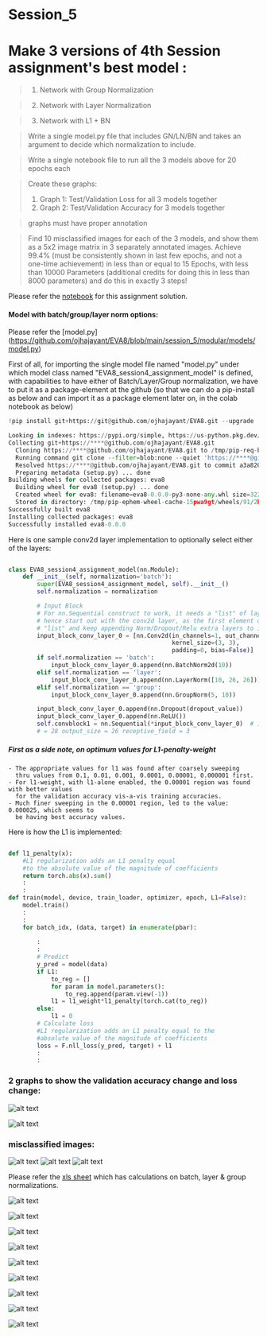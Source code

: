 # Session_5

# Make 3 versions of 4th Session assignment's best model :
> 1. Network with Group Normalization

> 2. Network with Layer Normalization

> 3. Network with L1 + BN


> Write a single model.py file that includes GN/LN/BN and takes an argument to decide which normalization to include.

> Write a single notebook file to run all the 3 models above for 20 epochs each

> Create these graphs:
> 1. Graph 1: Test/Validation Loss for all 3 models together
> 2. Graph 2: Test/Validation Accuracy for 3 models together

> graphs must have proper annotation

> Find 10 misclassified images for each of the 3 models, and show them as a 5x2 image matrix in 3 separately annotated images.  Achieve 99.4% (must be consistently shown in last few epochs, and not a one-time achievement) in  less than or equal to 15 Epochs, with less than 10000 Parameters (additional credits for doing this in less than 8000 parameters) and do this in exactly 3 steps!


Please refer the [notebook]([https://github](https://github.com/ojhajayant/EVA8/blob/main/session_5/EVA8_session5_assignment.ipynb)) for this assignment solution.

#### Model with batch/group/layer norm options:

Please refer the [model.py] (https://github.com/ojhajayant/EVA8/blob/main/session_5/modular/models/model.py)

First of all, for importing the single model file named "model.py" under which model class named "EVA8_session4_assignment_model" is defined, with capabilities to have either of Batch/Layer/Group normalization, we have to put it as a package-element at the github (so that we can do a pip-install as below and can import it as a package element later on, in the colab notebook as below)

```python
!pip install git+https://git@github.com/ojhajayant/EVA8.git --upgrade 

Looking in indexes: https://pypi.org/simple, https://us-python.pkg.dev/colab-wheels/public/simple/
Collecting git+https://****@github.com/ojhajayant/EVA8.git
  Cloning https://****@github.com/ojhajayant/EVA8.git to /tmp/pip-req-build-_vv0i96a
  Running command git clone --filter=blob:none --quiet 'https://****@github.com/ojhajayant/EVA8.git' /tmp/pip-req-build-_vv0i96a
  Resolved https://****@github.com/ojhajayant/EVA8.git to commit a3a82086f39e93297bfbee2bd32774126ad203a3
  Preparing metadata (setup.py) ... done
Building wheels for collected packages: eva8
  Building wheel for eva8 (setup.py) ... done
  Created wheel for eva8: filename=eva8-0.0.0-py3-none-any.whl size=3221 sha256=13c89c20108e24af6e90c535b6c3a81bc9f746f67fa5d314ee2342a78ffe7bb7
  Stored in directory: /tmp/pip-ephem-wheel-cache-15pwa9gt/wheels/91/2b/81/6528ca90c705fbe7f126306baa4c34cd2cbf0ea8fcb5a3dd90
Successfully built eva8
Installing collected packages: eva8
Successfully installed eva8-0.0.0
 ```


Here is one sample conv2d layer implementation to optionally select either of the layers: 	  
```python

class EVA8_session4_assignment_model(nn.Module):
    def __init__(self, normalization='batch'):
        super(EVA8_session4_assignment_model, self).__init__()
        self.normalization = normalization

        # Input Block
        # For nn.Sequential construct to work, it needs a "list" of layers,
        # hence start out with the conv2d layer, as the first element of such
        # "list" and keep appending Norm/Dropout/Relu extra layers to it.
        input_block_conv_layer_0 = [nn.Conv2d(in_channels=1, out_channels=10,
                                              kernel_size=(3, 3),
                                              padding=0, bias=False)]
        if self.normalization == 'batch':
            input_block_conv_layer_0.append(nn.BatchNorm2d(10))
        elif self.normalization == 'layer':
            input_block_conv_layer_0.append(nn.LayerNorm([10, 26, 26]))
        elif self.normalization == 'group':
            input_block_conv_layer_0.append(nn.GroupNorm(5, 10))

        input_block_conv_layer_0.append(nn.Dropout(dropout_value))
        input_block_conv_layer_0.append(nn.ReLU())
        self.convblock1 = nn.Sequential(*input_block_conv_layer_0)  # input_size
        # = 28 output_size = 26 receptive_field = 3

 ```

##### First as a side note, on optimum values for L1-penalty-weight
    - The appropriate values for l1 was found after coarsely sweeping
      thru values from 0.1, 0.01, 0.001, 0.0001, 0.00001, 0.000001 first.
    - For l1-weight, with l1-alone enabled, the 0.00001 region was found with better values
      for the validation accuracy vis-a-vis training accuracies.
    - Much finer sweeping in the 0.00001 region, led to the value: 0.000025, which seems to
      be having best accuracy values.
	  
Here is how the L1 is implemented: 	  
```python

def l1_penalty(x):
    #L1 regularization adds an L1 penalty equal
    #to the absolute value of the magnitude of coefficients
    return torch.abs(x).sum()
	:
	:
def train(model, device, train_loader, optimizer, epoch, L1=False):
    model.train()
	:
	:
    for batch_idx, (data, target) in enumerate(pbar):
        
		:	
		:
        # Predict
        y_pred = model(data)
        if L1:
            to_reg = []
            for param in model.parameters():
                to_reg.append(param.view(-1))
            l1 = l1_weight*l1_penalty(torch.cat(to_reg))
        else:
            l1 = 0
        # Calculate loss
        #L1 regularization adds an L1 penalty equal to the 
        #absolute value of the magnitude of coefficients
        loss = F.nll_loss(y_pred, target) + l1     
        :
		:

 ```


###  2 graphs to show the validation accuracy change and loss change:
![alt text](https://github.com/ojhajayant/EVA8/blob/main/session_5/model_consolidated_test_acc.png "Logo Title Text 1")

![alt text](https://github.com/ojhajayant/EVA8/blob/main/session_5/model_consolidated_test_loss.png "Logo Title Text 1")

###  misclassified images:
![alt text](https://github.com/ojhajayant/EVA8/blob/main/session_5/misclassified_grp_norm_l1_0.png "Logo Title Text 1")
![alt text](https://github.com/ojhajayant/EVA8/blob/main/session_5/misclassified_layer_norm_l1_0.png "Logo Title Text 1")
![alt text](https://github.com/ojhajayant/EVA8/blob/main/session_5/misclassified_batch_norm_l1_1.png "Logo Title Text 1")


Please refer the [xls sheet]([https://github.com/ojhajayant/EVA8/blob/main/session_3/BackPropogationCalculation.xlsx](https://github.com/ojhajayant/EVA8/blob/main/session_5/Normalizations.xlsx)) which has calculations on batch, layer & group normalizations.

![alt text](https://github.com/ojhajayant/EVA8/blob/main/session_5/all_normalization_calculated.png "Logo Title Text 1")

![alt text](https://github.com/ojhajayant/EVA8/blob/main/session_5/one_sample_mean_under_batch_norm_calculated.png "Logo Title Text 1")

![alt text](https://github.com/ojhajayant/EVA8/blob/main/session_5/one_sample_var_under_batch_norm_calculated.png "Logo Title Text 1")

![alt text](https://github.com/ojhajayant/EVA8/blob/main/session_5/one_sample_mean_under_layer_norm_calculated.png "Logo Title Text 1")

![alt text](https://github.com/ojhajayant/EVA8/blob/main/session_5/one_sample_var_under_layer_norm_calculated.png "Logo Title Text 1")

![alt text](https://github.com/ojhajayant/EVA8/blob/main/session_5/one_sample_mean_for_grp_1_under_group_norm_calculated.png "Logo Title Text 1")

![alt text](https://github.com/ojhajayant/EVA8/blob/main/session_5/one_sample_mean_for_grp_2_under_group_norm_calculated.png "Logo Title Text 1")

![alt text](https://github.com/ojhajayant/EVA8/blob/main/session_5/one_sample_var_for_grp_1_under_group_norm_calculated.png "Logo Title Text 1")

![alt text](https://github.com/ojhajayant/EVA8/blob/main/session_5/one_sample_var_for_grp_2_under_group_norm_calculated.png "Logo Title Text 1")















